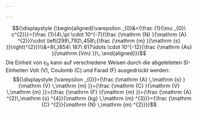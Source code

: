 ```yaml
---

---
```


$${\displaystyle {\begin{aligned}\varepsilon _{0}&={\frac {1}{\mu _{0}\ c^{2}}}={\frac {1}{4\,\pi \cdot 10^{-7}{\frac {\mathrm {N} }{\mathrm {A} ^{2}}}\cdot \left(299\,792\,458\;{\frac {\mathrm {m} }{\mathrm {s} }}\right)^{2}}}\\&=8{,}854\ 187\ 817\ldots \cdot 10^{-12}{\frac {\mathrm {As} }{\mathrm {Vm} }}\,.\end{aligned}}}$$
Die Einheit von $\varepsilon_{0}$ kann auf verschiedene Weisen durch die abgeleiteten SI-Einheiten Volt (V), Coulomb (C) und Farad (F) ausgedrückt werden:
$${\displaystyle [\varepsilon _{0}]={\frac {\mathrm {A} \,\mathrm {s} }{\mathrm {V} \,\mathrm {m} }}={\frac {\mathrm {C} }{\mathrm {V} \,\mathrm {m} }}={\frac {\mathrm {F} }{\mathrm {m} }}={\frac {\mathrm {A} ^{2}\,\mathrm {s} ^{4}}{\mathrm {kg} \,\mathrm {m} ^{3}}}={\frac {\mathrm {C} ^{2}}{\mathrm {N} \,\mathrm {m} ^{2}}}}$$

